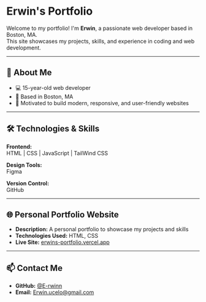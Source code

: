 # Erwin's Portfolio

Welcome to my portfolio! I'm **Erwin**, a passionate web developer based in Boston, MA.  
This site showcases my projects, skills, and experience in coding and web development.

---

## 🚀 About Me

- 💻 15-year-old web developer  
- 📍 Based in Boston, MA  
- 🎯 Motivated to build modern, responsive, and user-friendly websites  

---

## 🛠️ Technologies & Skills

**Frontend:**  
HTML | CSS | JavaScript | TailWind CSS

**Design Tools:**  
Figma

**Version Control:**  
GitHub

---

## 🌐 Personal Portfolio Website

- **Description:** A personal portfolio to showcase my projects and skills  
- **Technologies Used:** HTML, CSS 
- **Live Site:** [erwins-portfolio.vercel.app](https://erwins-portfolio.vercel.app/)

---

## 📫 Contact Me

- **GitHub:** [@E-rwinn](https://github.com/E-rwinn)  
- **Email:** Erwin.ucelo@gmail.com  
